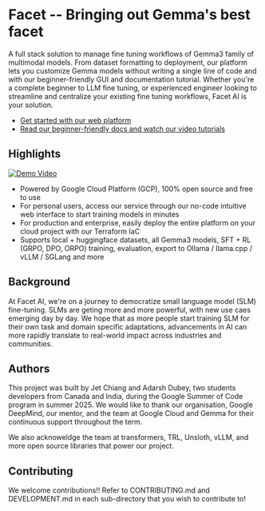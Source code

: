 # Facet -- Bringing out Gemma's best facet

A full stack solution to manage fine tuning workflows of Gemma3 family of multimodal models. From dataset formatting to deployment, our platform lets you customize Gemma models without writing a single line of code and with our beginner-friendly GUI and documentation tutorial. Whether you're a complete beginner to LLM fine tuning, or experienced engineer looking to streamline and centralize your existing fine tuning workflows, Facet AI is your solution.

- [Get started with our web platform]()
- [Read our beginner-friendly docs and watch our video tutorials]()

## Highlights

[![Demo Video](https://img.youtube.com/vi/r4jW997KXvc/0.jpg)](https://www.youtube.com/watch?v=r4jW997KXvc)

- Powered by Google Cloud Platform (GCP), 100% open source and free to use
- For personal users, access our service through our no-code intuitive web interface to start training models in minutes
- For production and enterprise, easily deploy the entire platform on your cloud project with our Terraform IaC
- Supports local + huggingface datasets, all Gemma3 models, SFT + RL (GRPO, DPO, ORPO) training, evaluation, export to Ollama / llama.cpp / vLLM / SGLang and more

## Background

At Facet AI, we're on a journey to democratize small language model (SLM) fine-tuning. SLMs are geting more and more powerful, with new use caes emerging day by day. We hope that as more people start training SLM for their own task and domain specific adaptations, advancements in AI can more rapidly translate to real-world impact across industries and communities.

## Authors

This project was built by Jet Chiang and Adarsh Dubey, two students developers from Canada and India, during the Google Summer of Code program in summer 2025. We would like to thank our organisation, Google DeepMind, our mentor, and the team at Google Cloud and Gemma for their continuous support throughout the term.

We also acknoweldge the team at transformers, TRL, Unsloth, vLLM, and more open source libraries that power our project.

## Contributing

We welcome contributions!! Refer to CONTRIBUTING.md and DEVELOPMENT.md in each sub-directory that you wish to contribute to!

